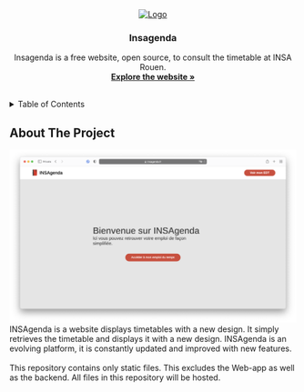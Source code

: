 <div align="center">
  <a href="https://insagenda.fr/index.html">
    <img src="https://insagenda.fr/assets/elements/webLogo.svg" alt="Logo" width="80" height="80">
  </a>

  <h3 align="center">Insagenda</h3>

  <p align="center">
    Insagenda is a free website, open source, to consult the timetable at INSA Rouen.
    <br />
    <a href="https://insagenda.fr/index.html"><strong>Explore the website »</strong></a>
    <br />
    <br />
   </p>
</div>

<!-- TABLE OF CONTENTS -->
<details>
  <summary>Table of Contents</summary>
  <ol>
    <li>
      <a href="#about-the-project">About The Project</a>
    </li>
    <li>
      <a href="#creation">Creation</a>
    </li>
    <li>
      <a href="#authors">Authors</a>
    </li>
    <li>
      <a href="#structure">Structure</a>
    </li>
    <li>
      <a href="#License">License</a>
    </li>
  </ol>
</details>

## About The Project 
<!-- Add image -->
<img src="readme/mainpage.png" alt="Logo" width="" height="">
<br/>
INSAgenda is a website displays timetables with a new design. It simply retrieves the timetable and displays it with a new design. INSAgenda is an evolving platform, it is constantly updated and improved with new features.
<br/>
<br/>
This repository contains only static files. This excludes the Web-app as well as the backend. All files in this repository will be hosted.